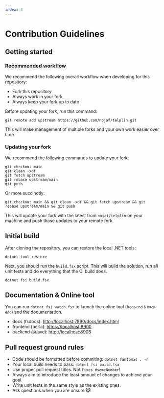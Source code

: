 ```yaml
---
index: 4
---
```

# Contribution Guidelines

## Getting started

### Recommended workflow

We recommend the following overall workflow when developing for this repository:

* Fork this repository
* Always work in your fork
* Always keep your fork up to date

Before updating your fork, run this command:

```shell
git remote add upstream https://github.com/nojaf/telplin.git
```

This will make management of multiple forks and your own work easier over time.

### Updating your fork

We recommend the following commands to update your fork:

```shell
git checkout main
git clean -xdf
git fetch upstream
git rebase upstream/main
git push
```

Or more succinctly:

```shell
git checkout main && git clean -xdf && git fetch upstream && git rebase upstream/main && git push
```

This will update your fork with the latest from `nojaf/telplin` on your machine and push those updates to your remote fork.

## Initial build

After cloning the repository, you can restore the local .NET tools:

```shell
dotnet tool restore
```

Next, you should run the `build.fsx` script.
This will build the solution, run all unit tests and do everything that the CI build does.

```shell
dotnet fsi build.fsx
```

## Documentation &amp; Online tool

You can run `dotnet fsi watch.fsx` to launch the online tool (<small>front-end &amp; back-end</small>) and the documentation.

* docs (fsdocs): [http://localhost:7890/docs/index.html](http://localhost:7890/docs/index.html)
* frontend (perla): [https://localhost:8900](https://localhost:8900)
* backend (suave): [http://localhost:8906](http://localhost:8906)

## Pull request ground rules

* Code should be formatted before commiting: `dotnet fantomas . -r`
* Your local build needs to pass: `dotnet fsi build.fsx`
* Use proper pull request titles. Not `Fixes #someNumber`!
* Always aim to introduce the least amount of changes to achieve your goal.
* Write unit tests in the same style as the existing ones.
* Ask questions when you are unsure 😸!

<tp-nav previous="./technical-overview.html"></tp-nav>